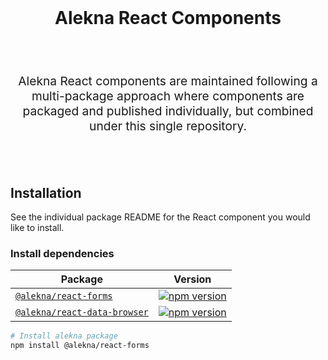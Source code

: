 <br />
<h1 align="center">
  Alekna React Components
</h1>
<br />
<br />
<p align="center" style="font-size: 1.2rem;">
Alekna React components are maintained following a multi-package approach where
components are packaged and published individually, but combined under
this single repository.
</p>
<br />
<br />

## Installation

See the individual package README for the React component you would like
to install.

### Install dependencies

| Package                                                     | Version                                                                       |
| ----------------------------------------------------------- | ----------------------------------------------------------------------------- |
| [`@alekna/react-forms`](packages/react-forms)               | [![npm version][react-forms npm version]][react-forms npm link]               |
| [`@alekna/react-data-browser`](packages/react-data-browser) | [![npm version][react-data-browser npm version]][react-data-browser npm link] |

```sh
# Install alekna package
npm install @alekna/react-forms
```

[react-forms npm version]: https://img.shields.io/npm/v/@alekna/react-forms.svg?style=flat-square
[react-forms npm link]: https://www.npmjs.com/package/@alekna/react-forms
[react-data-browser npm version]: https://img.shields.io/npm/v/@alekna/react-data-browser.svg?style=flat-square
[react-data-browser npm link]: https://www.npmjs.com/package/@alekna/react-data-browser

<!-- Packages -->

[packages/react-forms]: https://github.com/davidalekna/alekna/tree/master/packages/alekna-forms
[packages/react-data-browser]: https://github.com/davidalekna/alekna/tree/master/packages/alekna-data-browser
